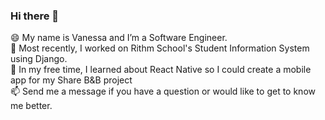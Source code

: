 ### Hi there 👋
<div>
<div>😄  My name is Vanessa and I’m a Software Engineer. </div>
<div>🔭  Most recently, I worked on Rithm School's Student Information System using Django. 
<div>🌱  In my free time, I learned about React Native so I could create a mobile app for my Share B&B project</div>
<div>📫  Send me a message if you have a question or would like to get to know me better. </div>
</div>

<!--
**vcheng33/vcheng33** is a ✨ _special_ ✨ repository because its `README.md` (this file) appears on your GitHub profile.

Here are some ideas to get you started:

- 🔭 I’m currently working on ...
- 🌱 I’m currently learning ...
- 👯 I’m looking to collaborate on ...
- 🤔 I’m looking for help with ...
- 💬 Ask me about ...
- 📫 How to reach me: ...
- 😄 Pronouns: ...
- ⚡ Fun fact: ...
-->
